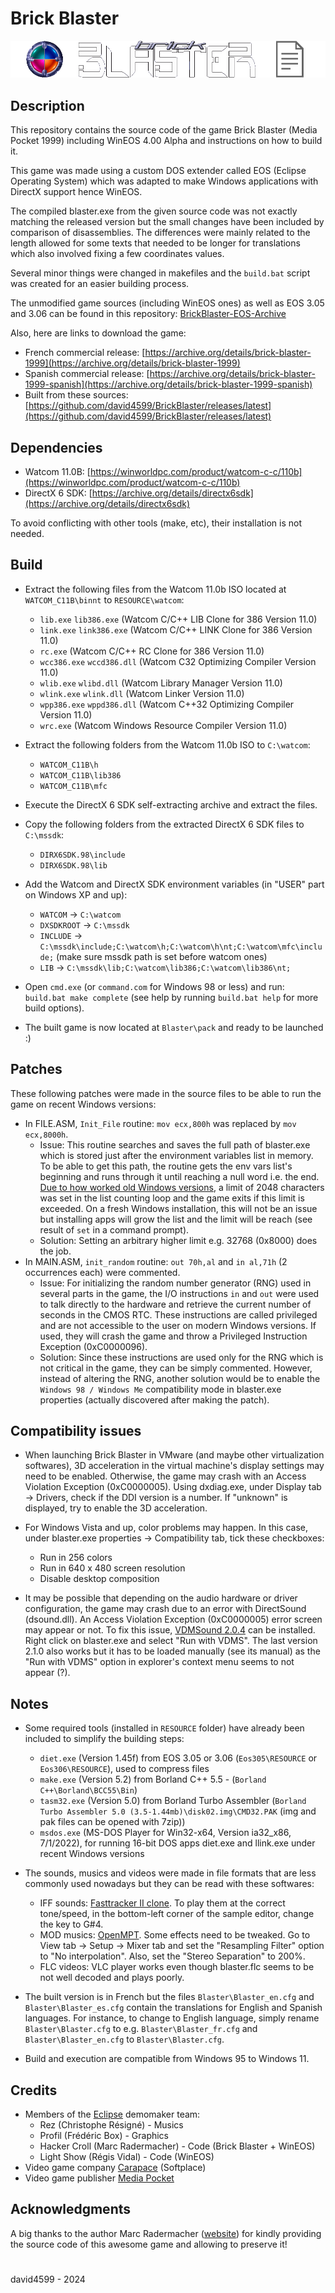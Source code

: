 # Brick Blaster

<img src="img/BrickBlaster_banner.png" alt="Brick Blaster Banner">

## Description
This repository contains the source code of the game Brick Blaster (Media Pocket 1999) including WinEOS 4.00 Alpha and instructions on how to build it.

This game was made using a custom DOS extender called EOS (Eclipse Operating System) which was adapted to make Windows applications with DirectX support hence WinEOS.

The compiled blaster.exe from the given source code was not exactly matching the released version but the small changes have been included by comparison of disassemblies.
The differences were mainly related to the length allowed for some texts that needed to be longer for translations which also involved fixing a few coordinates values.

Several minor things were changed in makefiles and the `build.bat` script was created for an easier building process.

The unmodified game sources (including WinEOS ones) as well as EOS 3.05 and 3.06 can be found in this repository: [BrickBlaster-EOS-Archive](https://github.com/david4599/BrickBlaster-EOS-Archive)

Also, here are links to download the game:
- French commercial release: [https://archive.org/details/brick-blaster-1999](https://archive.org/details/brick-blaster-1999)
- Spanish commercial release: [https://archive.org/details/brick-blaster-1999-spanish](https://archive.org/details/brick-blaster-1999-spanish)
- Built from these sources: [https://github.com/david4599/BrickBlaster/releases/latest](https://github.com/david4599/BrickBlaster/releases/latest)

## Dependencies
- Watcom 11.0B: [https://winworldpc.com/product/watcom-c-c/110b](https://winworldpc.com/product/watcom-c-c/110b)
- DirectX 6 SDK: [https://archive.org/details/directx6sdk](https://archive.org/details/directx6sdk)

To avoid conflicting with other tools (make, etc), their installation is not needed.

## Build
- Extract the following files from the Watcom 11.0b ISO located at `WATCOM_C11B\binnt` to `RESOURCE\watcom`:
  - `lib.exe` `lib386.exe` (Watcom C/C++ LIB Clone for 386 Version 11.0)
  - `link.exe` `link386.exe` (Watcom C/C++ LINK Clone for 386 Version 11.0)
  - `rc.exe` (Watcom C/C++ RC Clone for 386 Version 11.0)
  - `wcc386.exe` `wccd386.dll` (Watcom C32 Optimizing Compiler Version 11.0)
  - `wlib.exe` `wlibd.dll` (Watcom Library Manager Version 11.0)
  - `wlink.exe` `wlink.dll` (Watcom Linker Version 11.0)
  - `wpp386.exe` `wppd386.dll` (Watcom C++32 Optimizing Compiler Version 11.0)
  - `wrc.exe` (Watcom Windows Resource Compiler Version 11.0)

- Extract the following folders from the Watcom 11.0b ISO to `C:\watcom`:
  - `WATCOM_C11B\h`
  - `WATCOM_C11B\lib386`
  - `WATCOM_C11B\mfc`

- Execute the DirectX 6 SDK self-extracting archive and extract the files.

- Copy the following folders from the extracted DirectX 6 SDK files to `C:\mssdk`:
  - `DIRX6SDK.98\include`
  - `DIRX6SDK.98\lib`

- Add the Watcom and DirectX SDK environment variables (in "USER" part on Windows XP and up):
  - `WATCOM` -> `C:\watcom`
  - `DXSDKROOT` -> `C:\mssdk`
  - `INCLUDE` -> `C:\mssdk\include;C:\watcom\h;C:\watcom\h\nt;C:\watcom\mfc\include;` (make sure mssdk path is set before watcom ones)
  - `LIB` -> `C:\mssdk\lib;C:\watcom\lib386;C:\watcom\lib386\nt;`

- Open `cmd.exe` (or `command.com` for Windows 98 or less) and run: `build.bat make complete` (see help by running `build.bat help` for more build options).

- The built game is now located at `Blaster\pack` and ready to be launched :)

## Patches
These following patches were made in the source files to be able to run the game on recent Windows versions:
- In FILE.ASM, `Init_File` routine: `mov ecx,800h` was replaced by `mov ecx,8000h`.
  - Issue: This routine searches and saves the full path of blaster.exe which is stored just after the environment variables list in memory.
    To be able to get this path, the routine gets the env vars list's beginning and runs through it until reaching a null word i.e. the end.
    [Due to how worked old Windows versions](http://web.archive.org/web/20071020044153/http://support.microsoft.com/kb/906469), a limit of 2048 characters was set in the list counting loop and the game exits if this limit is exceeded.
    On a fresh Windows installation, this will not be an issue but installing apps will grow the list and the limit will be reach (see result of `set` in a command prompt).
  - Solution: Setting an arbitrary higher limit e.g. 32768 (0x8000) does the job.
- In MAIN.ASM, `init_random` routine: `out 70h,al` and `in al,71h` (2 occurrences each) were commented.
  - Issue: For initializing the random number generator (RNG) used in several parts in the game, the I/O instructions `in` and `out` were used to talk directly to the hardware and retrieve the current number of seconds in the CMOS RTC.
    These instructions are called privileged and are not accessible to the user on modern Windows versions.
    If used, they will crash the game and throw a Privileged Instruction Exception (0xC0000096).
  - Solution: Since these instructions are used only for the RNG which is not critical in the game, they can be simply commented.
    However, instead of altering the RNG, another solution would be to enable the `Windows 98 / Windows Me` compatibility mode in blaster.exe properties (actually discovered after making the patch).


## Compatibility issues
- When launching Brick Blaster in VMware (and maybe other virtualization softwares), 3D acceleration in the virtual machine's display settings may need to be enabled.
  Otherwise, the game may crash with an Access Violation Exception (0xC0000005).
  Using dxdiag.exe, under Display tab -> Drivers, check if the DDI version is a number.
  If "unknown" is displayed, try to enable the 3D acceleration.

- For Windows Vista and up, color problems may happen. In this case, under blaster.exe properties -> Compatibility tab, tick these checkboxes:
  - Run in 256 colors
  - Run in 640 x 480 screen resolution
  - Disable desktop composition

- It may be possible that depending on the audio hardware or driver configuration, the game may crash due to an error with DirectSound (dsound.dll).
  An Access Violation Exception (0xC0000005) error screen may appear or not.
  To fix this issue, [VDMSound 2.0.4](https://sourceforge.net/projects/vdmsound/files/VDMSound%20v2/2.0.4/) can be installed. Right click on blaster.exe and select "Run with VDMS".
  The last version 2.1.0 also works but it has to be loaded manually (see its manual) as the "Run with VDMS" option in explorer's context menu seems to not appear (?).

## Notes
- Some required tools (installed in `RESOURCE` folder) have already been included to simplify the building steps:
  - `diet.exe` (Version 1.45f) from EOS 3.05 or 3.06 (`Eos305\RESOURCE` or `Eos306\RESOURCE`), used to compress files
  - `make.exe` (Version 5.2) from Borland C++ 5.5 - (`Borland C++\Borland\BCC55\Bin`)
  - `tasm32.exe` (Version 5.0) from Borland Turbo Assembler (`Borland Turbo Assembler 5.0 (3.5-1.44mb)\disk02.img\CMD32.PAK` (img and pak files can be opened with 7zip))
  - `msdos.exe` (MS-DOS Player for Win32-x64, Version ia32_x86, 7/1/2022), for running 16-bit DOS apps diet.exe and llink.exe under recent Windows versions

- The sounds, musics and videos were made in file formats that are less commonly used nowadays but they can be read with these softwares:
  - IFF sounds: [Fasttracker II clone](https://16-bits.org/ft2.php). To play them at the correct tone/speed, in the bottom-left corner of the sample editor, change the key to G#4.
  - MOD musics: [OpenMPT](https://openmpt.org/). Some effects need to be tweaked. Go to View tab -> Setup -> Mixer tab and set the "Resampling Filter" option to "No interpolation". Also, set the "Stereo Separation" to 200%.
  - FLC videos: VLC player works even though blaster.flc seems to be not well decoded and plays poorly.

- The built version is in French but the files `Blaster\Blaster_en.cfg` and `Blaster\Blaster_es.cfg` contain the translations for English and Spanish languages.
  For instance, to change to English language, simply rename `Blaster\Blaster.cfg` to e.g. `Blaster\Blaster_fr.cfg` and `Blaster\Blaster_en.cfg` to `Blaster\Blaster.cfg`.

- Build and execution are compatible from Windows 95 to Windows 11.

## Credits
- Members of the [Eclipse](https://www.eclipse-game.com) demomaker team:
  - Rez (Christophe Résigné) - Musics
  - Profil (Frédéric Box) - Graphics
  - Hacker Croll (Marc Radermacher) - Code (Brick Blaster + WinEOS)
  - Light Show (Régis Vidal) - Code (WinEOS)
- Video game company [Carapace](https://www.abandonware-france.org/compagnies/carapace-82/) (Softplace)
- Video game publisher [Media Pocket](https://www.abandonware-france.org/compagnies/media-pocket-1019/)

## Acknowledgments
A big thanks to the author Marc Radermacher ([website](https://www.edromel.com)) for kindly providing the source code of this awesome game and allowing to preserve it!

#
david4599 - 2024
